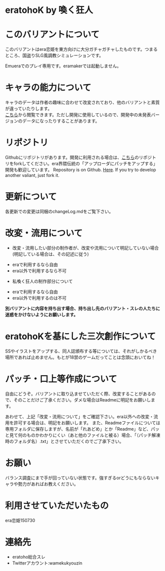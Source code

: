 ﻿eratohoK by 喚く狂人
====================

# このバリアントについて
このバリアントはera恋姫を東方向けに大分ガチャガチャしたものです。つまるところ、国盗りSLG風調教シミュレーションです。

Emueraでのプレイ専用です。eramakerでは起動しません。

# キャラの能力について
キャラのデータは作者の趣味に合わせて改変されており、他のバリアントと素質が違っていたりします。  
[こちら](https://docs.google.com/spreadsheets/d/1cKeuMvkQAOYJuTPucaMD-2llKT_WRG3xemrBh0u6R-c/edit?usp=sharing)から閲覧できます。ただし開発に使用しているので、開発中の未発表バージョンのデータになったりすることがあります。

# リポジトリ
Githubにリポジトリがあります。開発に利用される場合は、[こちら](https://github.com/wamekukyouzin/eratohoK/)のリポジトリをforkしてください。era界隈伝統の「アップローダにパッチをアップする」開発も歓迎しています。
Repository is on Github. [Here](https://github.com/wamekukyouzin/eratohoK/). If you try to develop another valiant, just fork it.

# 更新について
各更新での変更は同梱のchangeLog.mdをご覧下さい。

# 改変・流用について
+ 改変・流用したい部分の制作者が、改変や流用について明記していない場合(明記している場合は、その記述に従う)
 - eraで利用するなら自由
 - era以外で利用するなら不可
+ 私喚く狂人の制作部分について
 - eraで利用するなら自由
 - era以外で利用するのは不可

**別バリアントに内容を持ち出す場合、持ち出し先のバリアント・スレの人たちに迷惑をかけないようにお願いします。**

# eratohoKを基にした三次創作について
SSやイラストをアップする、同人誌頒布する等については、それがしかるべき場所であれば止めません。もとが18禁のゲームだってことは念頭においてね！

# パッチ・口上等作成について
自由にどうぞ。バリアントに取り込ませていただく際、改変することがあるので、そのことだけご了承ください。ダメな場合はReadmeに明記をお願いします。  

あわせて、上記「改変・流用について」をご確認下さい。era以外への改変・流用を許可する場合は、明記をお願いします。
また、Readmeファイルについては専用フォルダに保存しますが、名前が「れあどめ」とか「Readme」など、パッと見て何のものかわかりにくい（あと他のファイルと被る）場合、「（パッチ解凍時のフォルダ名）.txt」とさせていただくのでご了承下さい。

# お願い
バランス調査にまで手が回っていない状態です。強すぎるorどうにもならないキャラや勢力があればお教えください。

# 利用させていただいたもの
era恋姫150730

# 連絡先
- eratoho総合スレ  
- Twitterアカウント:wamekukyouzin